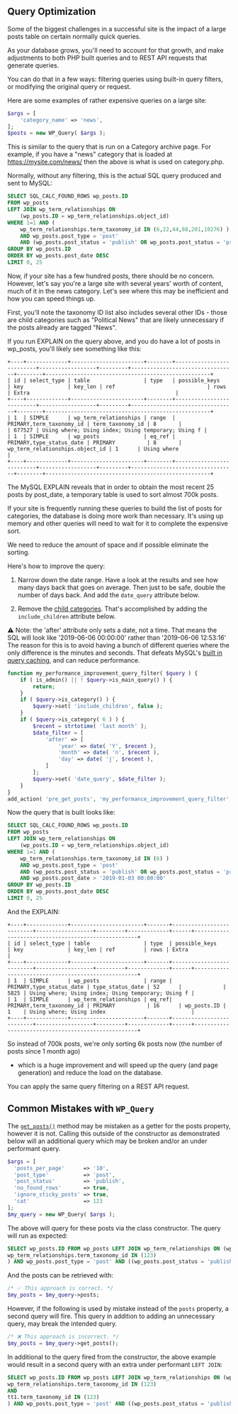 Query Optimization
------------------

Some of the biggest challenges in a successful site is the impact of a large posts table on certain normally quick queries.

As your database grows, you'll need to account for that growth, and make adjustments to both PHP built queries and to
REST API requests that generate queries.

You can do that in a few ways: filtering queries using built-in query filters, or modifying the original query or request.

Here are some examples of rather expensive queries on a large site:

```php
$args = [
    'category_name' => 'news',
];
$posts = new WP_Query( $args );
```
This is similar to the query that is run on a Category archive page. For example, if you have a "news" category
that is loaded at https://mysite.com/news/ then the above is what is used on category.php.

Normally, without any filtering, this is the actual SQL query produced and sent to MySQL:

```sql
SELECT SQL_CALC_FOUND_ROWS wp_posts.ID
FROM wp_posts
LEFT JOIN wp_term_relationships ON
    (wp_posts.ID = wp_term_relationships.object_id)
WHERE 1=1 AND (
    wp_term_relationships.term_taxonomy_id IN (6,22,44,88,201,10276) )
    AND wp_posts.post_type = 'post'
    AND (wp_posts.post_status = 'publish' OR wp_posts.post_status = 'private')
GROUP BY wp_posts.ID
ORDER BY wp_posts.post_date DESC
LIMIT 0, 25
```


Now, if your site has a few hundred posts, there should be no concern.
However, let's say you're a large site with several years' worth of content, much of it in the news
category. Let's see where this may be inefficient and how you can speed things up.

First, you'll note the taxonomy ID list also includes several other IDs - those are child categories such as "Political News" that
are likely unnecessary if the posts already are tagged "News".

If you run EXPLAIN on the query above, and you do have a lot of posts in wp_posts, you'll likely see
something like this:

```
+----+-------------+-----------------------+--------+--------------------------+------------------+---------+---------------------------------+--------+----------------------------------------------------+
| id | select_type | table                 | type   | possible_keys            | key              | key_len | ref                             | rows   | Extra                                              |
+----+-------------+-----------------------+--------+--------------------------+------------------+---------+---------------------------------+--------+----------------------------------------------------+
| 1  | SIMPLE      | wp_term_relationships | range  | PRIMARY,term_taxonomy_id | term_taxonomy_id | 8       |                                 | 677527 | Using where; Using index; Using temporary; Using f |
| 1  | SIMPLE      | wp_posts              | eq_ref | PRIMARY,type_status_date | PRIMARY          | 8       | wp_term_relationships.object_id | 1      | Using where                                        |
+----+-------------+-----------------------+--------+--------------------------+------------------+---------+---------------------------------+--------+----------------------------------------------------+
```

The MySQL EXPLAIN reveals that in order to obtain the most recent 25 posts by post_date, a temporary table is used to sort almost 700k posts.

If your site is frequently running these queries to build the list of posts for categories, the database is doing more work
than necessary. It's using up memory and other queries will need to wait for it to complete the expensive sort.

We need to reduce the amount of space and if possible eliminate the sorting.

Here's how to improve the query:

1. Narrow down the date range. Have a look at the results and see how many days back that goes on average. Then just to be safe, double the number of days
back. And add the `date_query` attribute below.

2. Remove the [child categories](https://vip.wordpress.com/documentation/term-queries-should-consider-include_children-false/).
That's accomplished by adding the `include_children` attribute below.

⚠ Note: the 'after' attribute only sets a date, not a time. 
That means the SQL will look like '2019-06-06 00:00:00' rather than '2019-06-06 12:53:16'
The reason for this is to avoid having a bunch of different queries where the only difference is the 
minutes and seconds. That defeats MySQL's [built in query caching](https://mariadb.com/kb/en/library/query-cache/), and can reduce performance.

```php
function my_performance_improvement_query_filter( $query ) {
	if ( is_admin() || ! $query->is_main_query() ) {
		return;
	}
	if ( $query->is_category() ) {
		$query->set( 'include_children', false );
	}
	if ( $query->is_category( 6 ) ) {
	    $recent = strtotime( 'last month' );
		$date_filter = [
			'after' => [
				'year' => date( 'Y', $recent ),
				'month' => date( 'n', $recent ),
				'day' => date( 'j', $recent ),
			]
		];
		$query->set( 'date_query', $date_filter );
	}
}
add_action( 'pre_get_posts', 'my_performance_improvement_query_filter' );
```

Now the query that is built looks like:
```sql
SELECT SQL_CALC_FOUND_ROWS wp_posts.ID
FROM wp_posts
LEFT JOIN wp_term_relationships ON
    (wp_posts.ID = wp_term_relationships.object_id)
WHERE 1=1 AND (
    wp_term_relationships.term_taxonomy_id IN (6) )
    AND wp_posts.post_type = 'post'
    AND (wp_posts.post_status = 'publish' OR wp_posts.post_status = 'private')
    AND wp_posts.post_date > '2019-01-03 00:00:00'
GROUP BY wp_posts.ID
ORDER BY wp_posts.post_date DESC
LIMIT 0, 25
```

And the EXPLAIN:
```
+----+-------------+-----------------------+-------+--------------------------+------------------+---------+-------------+------+----------------------------------------------------+
| id | select_type | table                 | type  | possible_keys            | key              | key_len | ref         | rows | Extra                                              |
+----+-------------+-----------------------+-------+--------------------------+------------------+---------+-------------+------+----------------------------------------------------+
| 1  | SIMPLE      | wp_posts              | range | PRIMARY,type_status_date | type_status_date | 52      |             | 5825 | Using where; Using index; Using temporary; Using f |
| 1  | SIMPLE      | wp_term_relationships | eq_ref| PRIMARY,term_taxonomy_id | PRIMARY          | 16      | wp_posts.ID | 1    | Using where; Using index                           |
+----+-------------+-----------------------+-------+--------------------------+------------------+---------+-------------+------+----------------------------------------------------+
```
So instead of 700k posts, we're only sorting 6k posts now (the number of posts since 1 month ago)
- which is a huge improvement and will speed up the query (and page generation) and
reduce the load on the database.

You can apply the same query filtering on a REST API request.


## Common Mistakes with `WP_Query`

The [`get_posts()`](https://developer.wordpress.org/reference/classes/wp_query/get_posts/) method may be mistaken as a getter for the posts property, however it is not. Calling this outside of the constructor as demonstrated below will an additional query which may be broken and/or an under performant query.

```php
$args = [
  'posts_per_page'      => '10',
  'post_type'           => 'post',
  'post_status'         => 'publish',
  'no_found_rows'       => true,
  'ignore_sticky_posts' => true,
  'cat'                 => 123
];
$my_query = new WP_Query( $args );
```

The above will query for these posts via the class constructor. The query will run as expected:

```sql
SELECT wp_posts.ID FROM wp_posts LEFT JOIN wp_term_relationships ON (wp_posts.ID = wp_term_relationships.object_id) WHERE 1=1 AND (
wp_term_relationships.term_taxonomy_id IN (123)
) AND wp_posts.post_type = 'post' AND ((wp_posts.post_status = 'publish')) GROUP BY wp_posts.ID ORDER BY wp_posts.post_date DESC LIMIT 0, 10
```

And the posts can be retrieved with:

```php
/* ✅ This approach is correct. */
$my_posts = $my_query->posts;
```

However, if the following is used by mistake instead of the `posts` property, a second query will fire. This query in addition to adding an unnecessary query, may break the intended query.

```php
/* ❌ This approach is incorrect. */
$my_posts = $my_query->get_posts();
```

In additional to the query fired from the constructor, the above example would result in a second query with an extra under performant `LEFT JOIN`:

```sql
SELECT wp_posts.ID FROM wp_posts LEFT JOIN wp_term_relationships ON (wp_posts.ID = wp_term_relationships.object_id) LEFT JOIN wp_term_relationships AS tt1 ON (wp_posts.ID = tt1.object_id) WHERE 1=1 AND (
wp_term_relationships.term_taxonomy_id IN (123)
AND
tt1.term_taxonomy_id IN (123)
) AND wp_posts.post_type = 'post' AND ((wp_posts.post_status = 'publish')) GROUP BY wp_posts.ID ORDER BY wp_posts.post_date DESC LIMIT 0, 10
```
